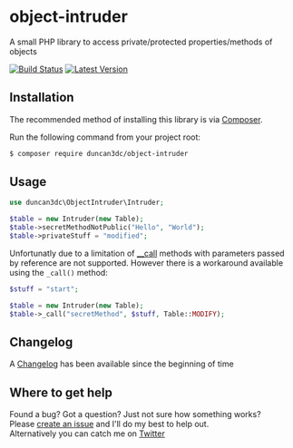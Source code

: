 # object-intruder
A small PHP library to access private/protected properties/methods of objects

[![Build Status](https://img.shields.io/travis/duncan3dc/object-intruder.svg)](https://travis-ci.org/duncan3dc/object-intruder)
[![Latest Version](https://img.shields.io/packagist/v/duncan3dc/object-intruder.svg)](https://packagist.org/packages/duncan3dc/object-intruder)


## Installation

The recommended method of installing this library is via [Composer](//getcomposer.org/).

Run the following command from your project root:

```bash
$ composer require duncan3dc/object-intruder
```


## Usage

```php
use duncan3dc\ObjectIntruder\Intruder;

$table = new Intruder(new Table);
$table->secretMethodNotPublic("Hello", "World");
$table->privateStuff = "modified";
```

Unfortunatly due to a limitation of [__call](http://php.net/manual/en/language.oop5.overloading.php#object.call) methods with parameters passed by reference are not supported.
However there is a workaround available using the `_call()` method:
```php
$stuff = "start";

$table = new Intruder(new Table);
$table->_call("secretMethod", $stuff, Table::MODIFY);
```


## Changelog
A [Changelog](CHANGELOG.md) has been available since the beginning of time


## Where to get help
Found a bug? Got a question? Just not sure how something works?  
Please [create an issue](//github.com/duncan3dc/object-intruder/issues) and I'll do my best to help out.  
Alternatively you can catch me on [Twitter](https://twitter.com/duncan3dc)
